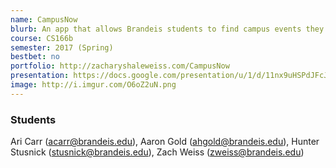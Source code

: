 ```yaml
---
name: CampusNow
blurb: An app that allows Brandeis students to find campus events they are interested in. They can search for, see recommended events, save events to their calendar, and receive text reminders about the event.
course: CS166b
semester: 2017 (Spring)
bestbet: no
portfolio: http://zacharyshaleweiss.com/CampusNow
presentation: https://docs.google.com/presentation/u/1/d/11nx9uHSPdJFcJFLB72X-k_9L3rQWPJFtML8Vh6qUKFU/edit?usp=sharing
image: http://i.imgur.com/O6oZ2uN.png
---
```

### Students
Ari Carr (acarr@brandeis.edu), Aaron Gold (ahgold@brandeis.edu), Hunter Stusnick (stusnick@brandeis.edu), Zach Weiss (zweiss@brandeis.edu)
